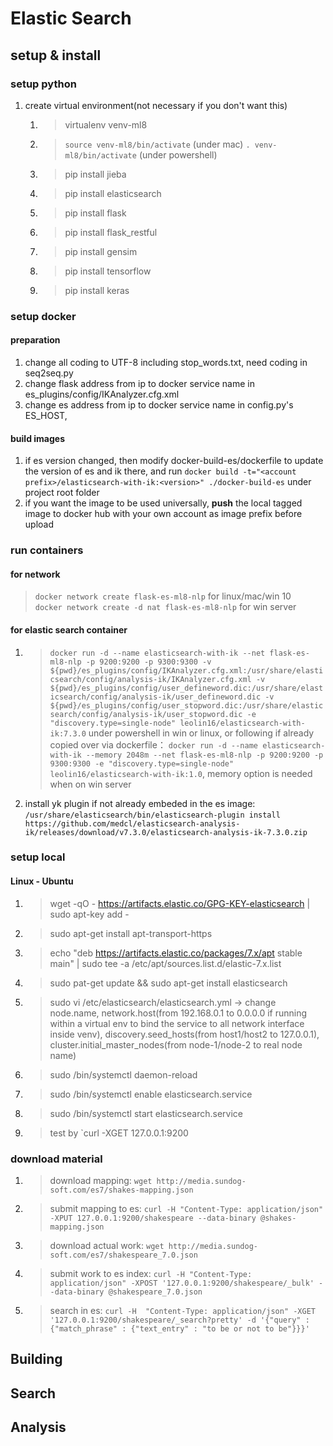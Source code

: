 # Elastic Search

## setup & install

### setup python

1. create virtual environment(not necessary if you don't want this)
   1. > virtualenv venv-ml8
   2. > `source venv-ml8/bin/activate` (under mac) `. venv-ml8/bin/activate` (under powershell)
   3. > pip install jieba
   4. > pip install elasticsearch
   5. > pip install flask
   6. > pip install flask_restful
   7. > pip install gensim
   8. > pip install tensorflow
   9. > pip install keras


### setup docker

#### preparation

   1. change all coding to UTF-8 including stop_words.txt, need coding in seq2seq.py
   2. change flask address from ip to docker service name in es_plugins/config/IKAnalyzer.cfg.xml
   3. change es address from ip to docker service name in config.py's ES_HOST,

#### build images

   1. if es version changed, then modify docker-build-es/dockerfile to update the version of es and ik there, and run `docker build -t="<account prefix>/elasticsearch-with-ik:<version>" ./docker-build-es` under project root folder
   2. if you want the image to be used universally, **push** the local tagged image to docker hub with your own account as image prefix before upload

### run containers

#### for network
   > `docker network create flask-es-ml8-nlp` for linux/mac/win 10 \
   > `docker network create -d nat flask-es-ml8-nlp` for win server

#### for elastic search container
   1. > `docker run -d --name elasticsearch-with-ik --net flask-es-ml8-nlp -p 9200:9200 -p 9300:9300 -v ${pwd}/es_plugins/config/IKAnalyzer.cfg.xml:/usr/share/elasticsearch/config/analysis-ik/IKAnalyzer.cfg.xml -v ${pwd}/es_plugins/config/user_defineword.dic:/usr/share/elasticsearch/config/analysis-ik/user_defineword.dic -v ${pwd}/es_plugins/config/user_stopword.dic:/usr/share/elasticsearch/config/analysis-ik/user_stopword.dic -e "discovery.type=single-node" leolin16/elasticsearch-with-ik:7.3.0` under powershell in win or linux, or following if already copied over via dockerfile： `docker run -d --name elasticsearch-with-ik --memory 2048m --net flask-es-ml8-nlp -p 9200:9200 -p 9300:9300 -e "discovery.type=single-node" leolin16/elasticsearch-with-ik:1.0`, memory option is needed when on win server
   2. install yk plugin if not already embeded in the es image: `/usr/share/elasticsearch/bin/elasticsearch-plugin install https://github.com/medcl/elasticsearch-analysis-ik/releases/download/v7.3.0/elasticsearch-analysis-ik-7.3.0.zip`

### setup local

#### Linux - Ubuntu

1. > wget -qO - https://artifacts.elastic.co/GPG-KEY-elasticsearch | sudo apt-key add -
2. > sudo apt-get install apt-transport-https
3. > echo "deb https://artifacts.elastic.co/packages/7.x/apt stable main" | sudo tee -a /etc/apt/sources.list.d/elastic-7.x.list
4. > sudo pat-get update && sudo apt-get install elasticsearch
5. > sudo vi /etc/elasticsearch/elasticsearch.yml -> change node.name, network.host(from 192.168.0.1 to 0.0.0.0 if running within a virtual env to bind the service to all network interface inside venv), discovery.seed_hosts(from host1/host2 to 127.0.0.1), cluster.initial_master_nodes(from node-1/node-2 to real node name)
6. > sudo /bin/systemctl daemon-reload
7. > sudo /bin/systemctl enable elasticsearch.service
8. > sudo /bin/systemctl start elasticsearch.service
9. > test by `curl -XGET 127.0.0.1:9200

### download material

1. > download mapping: `wget http://media.sundog-soft.com/es7/shakes-mapping.json`
2. > submit mapping to es: `curl -H "Content-Type: application/json" -XPUT 127.0.0.1:9200/shakespeare --data-binary @shakes-mapping.json`
3. > download actual work: `wget http://media.sundog-soft.com/es7/shakespeare_7.0.json`
4. > submit work to es index: `curl -H "Content-Type: application/json" -XPOST '127.0.0.1:9200/shakespeare/_bulk' --data-binary @shakespeare_7.0.json`
5. > search in es: `curl -H  "Content-Type: application/json" -XGET '127.0.0.1:9200/shakespeare/_search?pretty' -d '{"query" : {"match_phrase" : {"text_entry" : "to be or not to be"}}}'`

## Building

## Search

## Analysis